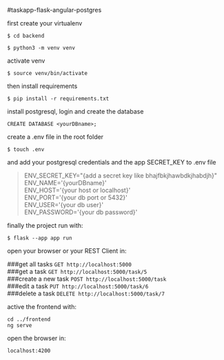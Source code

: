 #taskapp-flask-angular-postgres



first create your virtualenv

`$ cd backend`

`$ python3 -m venv venv`

activate venv

`$ source venv/bin/activate`

then install requirements

`$ pip install -r requirements.txt`

install postgresql, login and create the database

`CREATE DATABASE <yourDBname>;`

create a .env file in the root folder

`$ touch .env`

and add your postgresql credentials and the app SECRET_KEY to .env file

>ENV_SECRET_KEY="{add a secret key like bhajfbkjhawbdkjhabdjh}"\
ENV_NAME='{yourDBname}'\
ENV_HOST='{your host or localhost}'\
ENV_PORT='{your db port or 5432}'\
ENV_USER='{your db user}'\
ENV_PASSWORD='{your db password}'

finally the project run with: 

`$ flask --app app run`

open your browser or your REST Client in: 

###get all tasks
`GET http://localhost:5000`\
###get a task
`GET http://localhost:5000/task/5`\
###create a new task
`POST http://localhost:5000/task`\
###edit a task
`PUT http://localhost:5000/task/6`\
###delete a task
`DELETE http://localhost:5000/task/7`

active the frontend with:

`cd ../frontend`\
`ng serve`

open the browser in:

`localhost:4200`
